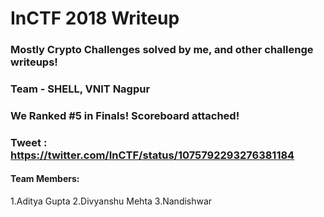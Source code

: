 # InCTF 2018 Writeup

### Mostly Crypto Challenges solved by me, and other challenge writeups!

### Team - SHELL, VNIT Nagpur

### We Ranked #5 in Finals! Scoreboard attached!

### Tweet : https://twitter.com/InCTF/status/1075792293276381184

#### Team Members:
1.Aditya Gupta 
2.Divyanshu Mehta 
3.Nandishwar

